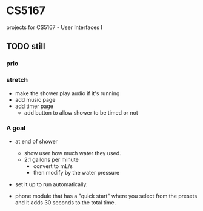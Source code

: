 # CS5167

projects for CS5167 - User Interfaces I

## TODO still

### prio


### stretch

-   make the shower play audio if it's running
-   add music page
-   add timer page
    -   add button to allow shower to be timed or not

### A goal

- at end of shower
    - show user how much water they used.
    - 2.1 gallons per minute 
        - convert to mL/s
        - then modify by the water pressure

- set it up to run automatically.

- phone module that has a "quick start" where you select from the presets and it adds 30 seconds to the total time.